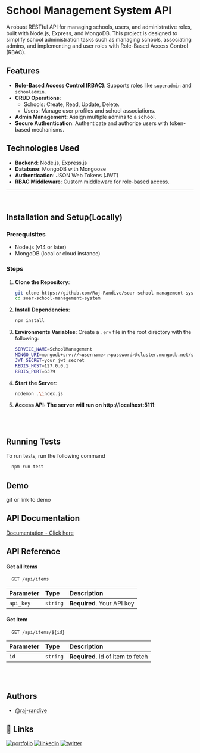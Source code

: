 
<!-- ![Logo](https://dev-to-uploads.s3.amazonaws.com/uploads/articles/th5xamgrr6se0x5ro4g6.png) -->


# School Management System API

A robust RESTful API for managing schools, users, and administrative roles, built with Node.js, Express, and MongoDB. This project is designed to simplify school administration tasks such as managing schools, associating admins, and implementing and user roles with Role-Based Access Control (RBAC).



## Features

- **Role-Based Access Control (RBAC)**: Supports roles like `superadmin` and `schooladmin`.
- **CRUD Operations**:
  - Schools: Create, Read, Update, Delete.
  - Users: Manage user profiles and school associations.
- **Admin Management**: Assign multiple admins to a school.
- **Secure Authentication**: Authenticate and authorize users with token-based mechanisms.



## Technologies Used

- **Backend**: Node.js, Express.js
- **Database**: MongoDB with Mongoose
- **Authentication**: JSON Web Tokens (JWT)
- **RBAC Middleware**: Custom middleware for role-based access.


---

<br/>

## Installation and Setup(Locally)

### Prerequisites

- Node.js (v14 or later)
- MongoDB (local or cloud instance)

### Steps

1. **Clone the Repository**:
   ```bash
   git clone https://github.com/Raj-Randive/soar-school-management-system.git
   cd soar-school-management-system
   ```

2. **Install Dependencies**:
    ```bash
    npm install
    ```

3. **Environments Variables**: Create a `.env` file in the root directory with the following:
    ```bash
    SERVICE_NAME=SchoolManagement
    MONGO_URI=mongodb+srv://<username>:<password>@cluster.mongodb.net/schoolDB
    JWT_SECRET=your_jwt_secret
    REDIS_HOST=127.0.0.1
    REDIS_PORT=6379
    ```

4. **Start the Server**:
    ```bash
    nodemon .\index.js
    ```

5. **Access API: The server will run on http://localhost:5111**:


<br/>
<br/>



## Running Tests

To run tests, run the following command

```bash
  npm run test
```


## Demo

gif or link to demo


## API Documentation

[Documentation - Click here](https://documenter.getpostman.com/view/26850434/2sAYJ6DfSX)


## API Reference

#### Get all items

```http
  GET /api/items
```

| Parameter | Type     | Description                |
| :-------- | :------- | :------------------------- |
| `api_key` | `string` | **Required**. Your API key |

#### Get item

```http
  GET /api/items/${id}
```

| Parameter | Type     | Description                       |
| :-------- | :------- | :-------------------------------- |
| `id`      | `string` | **Required**. Id of item to fetch |


<br/>
<br/>


<!-- ## Deployment

To deploy this project run

```bash
  npm run deploy
``` -->


## Authors

- [@raj-randive](https://github.com/Raj-Randive)


## 🔗 Links
[![portfolio](https://img.shields.io/badge/my_portfolio-000?style=for-the-badge&logo=ko-fi&logoColor=white)](https://rajrandive.vercel.app/)
[![linkedin](https://img.shields.io/badge/linkedin-0A66C2?style=for-the-badge&logo=linkedin&logoColor=white)](https://www.linkedin.com/in/rajrandive14/)
[![twitter](https://img.shields.io/badge/twitter-1DA1F2?style=for-the-badge&logo=twitter&logoColor=white)](https://x.com/RajRandive_)

